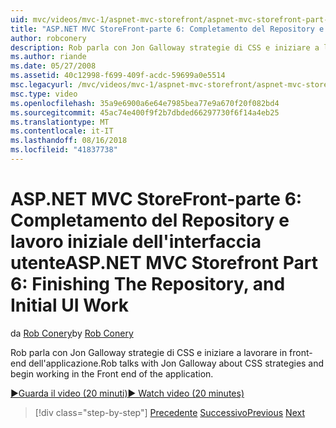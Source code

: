 ```yaml
---
uid: mvc/videos/mvc-1/aspnet-mvc-storefront/aspnet-mvc-storefront-part-6-finishing-the-repository-and-initial-ui-work
title: "ASP.NET MVC StoreFront-parte 6: Completamento del Repository e lavoro iniziale dell'interfaccia utente | Microsoft Docs"
author: robconery
description: Rob parla con Jon Galloway strategie di CSS e iniziare a lavorare in front-end dell'applicazione.
ms.author: riande
ms.date: 05/27/2008
ms.assetid: 40c12998-f699-409f-acdc-59699a0e5514
msc.legacyurl: /mvc/videos/mvc-1/aspnet-mvc-storefront/aspnet-mvc-storefront-part-6-finishing-the-repository-and-initial-ui-work
msc.type: video
ms.openlocfilehash: 35a9e6900a6e64e7985bea77e9a670f20f082bd4
ms.sourcegitcommit: 45ac74e400f9f2b7dbded66297730f6f14a4eb25
ms.translationtype: MT
ms.contentlocale: it-IT
ms.lasthandoff: 08/16/2018
ms.locfileid: "41837738"
---
```

<a name="aspnet-mvc-storefront-part-6-finishing-the-repository-and-initial-ui-work"></a><span data-ttu-id="622de-103">ASP.NET MVC StoreFront-parte 6: Completamento del Repository e lavoro iniziale dell'interfaccia utente</span><span class="sxs-lookup"><span data-stu-id="622de-103">ASP.NET MVC Storefront Part 6: Finishing The Repository, and Initial UI Work</span></span>
====================
<span data-ttu-id="622de-104">da [Rob Conery](https://github.com/robconery)</span><span class="sxs-lookup"><span data-stu-id="622de-104">by [Rob Conery](https://github.com/robconery)</span></span>

<span data-ttu-id="622de-105">Rob parla con Jon Galloway strategie di CSS e iniziare a lavorare in front-end dell'applicazione.</span><span class="sxs-lookup"><span data-stu-id="622de-105">Rob talks with Jon Galloway about CSS strategies and begin working in the Front end of the application.</span></span>

[<span data-ttu-id="622de-106">&#9654;Guarda il video (20 minuti)</span><span class="sxs-lookup"><span data-stu-id="622de-106">&#9654; Watch video (20 minutes)</span></span>](https://channel9.msdn.com/Blogs/ASP-NET-Site-Videos/aspnet-mvc-storefront-part-6-finishing-the-repository-and-initial-ui-work)

> [!div class="step-by-step"]
> <span data-ttu-id="622de-107">[Precedente](aspnet-mvc-storefront-part-5-globalization.md)
> [Successivo](aspnet-mvc-storefront-part-7-routing-and-ui-work.md)</span><span class="sxs-lookup"><span data-stu-id="622de-107">[Previous](aspnet-mvc-storefront-part-5-globalization.md)
[Next](aspnet-mvc-storefront-part-7-routing-and-ui-work.md)</span></span>
